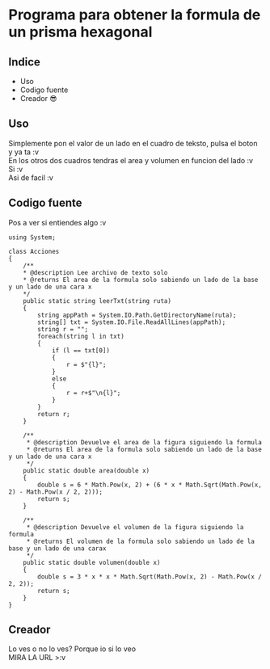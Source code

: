 # Programa para obtener la formula de un prisma hexagonal
## Indice
  - Uso
  - Codigo fuente
  - Creador 😎
## Uso
Simplemente pon el valor de un lado en el cuadro de teksto, pulsa el boton y ya ta :v<br/>
En los otros dos cuadros tendras el area y volumen en funcion del lado :v<br/>
Si :v<br/>
Asi de facil :v<br/>
## Codigo fuente
Pos a ver si entiendes algo :v<br/>
```Csharp
using System;

class Acciones
{
    /**
    * @description Lee archivo de texto solo 
    * @returns El area de la formula solo sabiendo un lado de la base y un lado de una cara x
    */
    public static string leerTxt(string ruta)
    {
        string appPath = System.IO.Path.GetDirectoryName(ruta);
        string[] txt = System.IO.File.ReadAllLines(appPath);
        string r = "";
        foreach(string l in txt)
        {
            if (l == txt[0])
            {
                r = $"{l}";
            }
            else
            {
                r = r+$"\n{l}";
            }
        }
        return r;
    }

    /**
     * @description Devuelve el area de la figura siguiendo la formula
     * @returns El area de la formula solo sabiendo un lado de la base y un lado de una cara x
     */
    public static double area(double x)
    {
        double s = 6 * Math.Pow(x, 2) + (6 * x * Math.Sqrt(Math.Pow(x, 2) - Math.Pow(x / 2, 2)));
        return s;
    }

    /**
     * @description Devuelve el volumen de la figura siguiendo la formula
     * @returns El volumen de la formula solo sabiendo un lado de la base y un lado de una carax
     */
    public static double volumen(double x)
    {
        double s = 3 * x * x * Math.Sqrt(Math.Pow(x, 2) - Math.Pow(x / 2, 2));
        return s;
    }
}
```

## Creador
Lo ves o no lo ves? Porque io si lo veo<br/>
MIRA LA URL >:v
